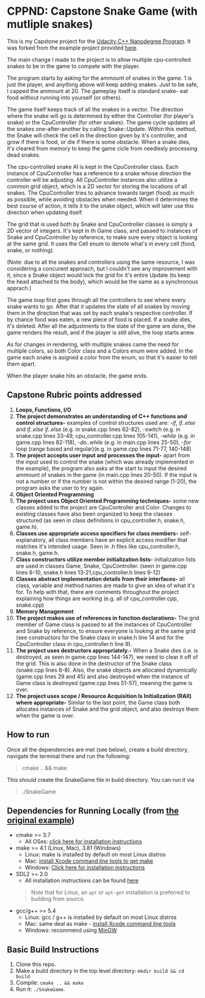 # CPPND: Capstone Snake Game (with mutliple snakes)

This is my Capstone project for the [Udacity C++ Nanodegree Program](https://www.udacity.com/course/c-plus-plus-nanodegree--nd213). It was forked from the example project provided [here](https://github.com/udacity/CppND-Capstone-Snake-Game). 

The main change I made to the project is to allow multiple cpu-controlled snakes to be in the game to compete with the player.

The program starts by asking for the ammount of snakes in the game. 1 is just the player, and anything above will keep adding snakes. Just to be safe, I capped the ammount at 20. The gameplay itself is standard snake- eat food without running into yourself (or others).

The game itself keeps track of all the snakes in a vector. The direction where the snake will go is determined by either the Controller (for player's snake) or the CpuController (for other snakes). The game cycle updates all the snakes one-after-another by calling Snake::Update. Within this method, the Snake will check the cell in the direction given by it's controller, and grow if there is food, or die if there is some obstacle. When a snake dies, it's cleared from memory to keep the game cicle from needlesly processing dead snakes.

The cpu-controlled snake AI is kept in the CpuController class. Each instance of CpuController has a reference to a snake whose direction the controller will be adjusting. All CpuController instances also utilize a common grid object, which is a 2D vector for storing the locations of all snakes. The CpuController tries to advance towards target (food) as much as possible, while avoiding obstacles when needed. When it determines the best course of action, it tells it to the snake object, which will later use this direction when updating itself.

The grid that is used both by Snake and CpuController classes is simply a 2D vector of integers. It's kept in th Game class, and passed to instances of Snake and CpuController by reference, to make sure every object is looking at the same grid. It uses the Cell enum to denote what's in every cell (food, snake, or nothing). 

(Note: due to all the snakes and controllers using the same resource, I was considering a concurent approach, but I couldn't see any improvement with it, since a Snake object would lock the grid for it's entire Update (to keep the head attached to the body), which would be the same as a synchronous apprach.)

The game loop first goes through all the controllers to see where every snake wants to go. After that it updates the state of all snakes by moving them in the direction that was set by each snake's respective controller. If by chance food was eaten, a new piece of food is placed. If a snake dies, it's deleted. After all the adjustments to the state of the game are done, the game renders the result, and if the player is still alive, the loop starts anew.

As for changes in rendering, with multiple snakes came the need for multiple colors, so both Color class and a Colors enum were added. In the game each snake is asigned a color from the enum, so that it's easier to tell them apart.

When the player snake hits an obstacle, the game ends.

## Capstone Rubric points addressed
1. **Loops, Functions, I/O**
  1. **The project demonstrates an understanding of C++ functions and control structures-** examples of control structures used are:
    -*if*, *if..else* and *if..else if..else* (e.g. in snake.cpp lines 62-82),
    -*switch* (e.g. in snake.cpp lines 33-49, cpu_controller.cpp lines 105-141),
    -*while* (e.g. in game.cpp lines 82-118),
    -*do..while* (e.g. in main.cpp lines 25-50),
    -*for* loop (range based and regular)(e.g. in game.cpp lines 71-77, 140-148)
  2. **The project accepts user input and processes the input-** apart from the input used to control the snake (which was already implemented in the example), the program also asks at the start to input the desired ammount of snakes in the game (in main.cpp lines 20-50). If the input is not a number or if the number is not within the desired range (1-20), the program asks the user to try again.
2. **Object Oriented Programming**
  1. **The project uses Object Oriented Programming techniques-** some new classes added to the project are CpuController and Color. Changes to existing classes have also been organized to keep the classes structured (as seen in class definitions in cpu_controller.h, snake.h, game.h).
  2. **Classes use appropriate access specifiers for class members-** self-explanatory, all class members have an explicit access modifier that matches it's intended usage. Seen in .h files like cpu_controller.h, snake.h, game.h.
  3. **Class constructors utilize member initialization lists-** initialization lists are used in classes Game, Snake, CpuController. (seen in game.cpp lines 6-10, snake.h lines 13-21,cpu_controller.h lines 9-12)
  4. **Classes abstract implementation details from their interfaces-** all class, variable and method names are made to give an idea of what it's for. To help with that, there are comments throughout the project explaining how things are working (e.g. all of cpu_controller.cpp, snake.cpp) 
3. **Memory Management**
  1. **The project makes use of references in function declarations-** The grid member of Game class is passed to all the instances of CpuController and Snake by reference, to ensure everyone is looking at the same grid (see constructors for the Snake class in snake.h line 14 and for the CpuController class in cpu_controller.h line 9).
  2. **The project uses destructors appropriately.-** When a Snake dies (i.e. is destroyed, as seen in game.cpp lines 144-147), we need to clear it off of the grid. This is also done in the destructor of the Snake class (snake.cpp lines 6-8). Also, the snake objects are allocated dynamically (game.cpp lines 29 and 45) and also destroyed when the instance of Game class is destroyed (game.cpp lines 51-57), meaning the game is over. 
  3. **The project uses scope / Resource Acquisition Is Initialization (RAII) where appropriate-** Similar to the last point, the Game class both allocates instances of Snake and the grid object, and also destroys them when the game is over.

## How to run
Once all the dependencies are met (see below), create a build directory, navigate the terminal there and run the following:

> cmake .. && make

This should create the SnakeGame file in build directory. You can run it via 

> ./SnakeGame

## Dependencies for Running Locally (from [the original example](https://github.com/udacity/CppND-Capstone-Snake-Game))
* cmake >= 3.7
  * All OSes: [click here for installation instructions](https://cmake.org/install/)
* make >= 4.1 (Linux, Mac), 3.81 (Windows)
  * Linux: make is installed by default on most Linux distros
  * Mac: [install Xcode command line tools to get make](https://developer.apple.com/xcode/features/)
  * Windows: [Click here for installation instructions](http://gnuwin32.sourceforge.net/packages/make.htm)
* SDL2 >= 2.0
  * All installation instructions can be found [here](https://wiki.libsdl.org/Installation)
  >Note that for Linux, an `apt` or `apt-get` installation is preferred to building from source. 
* gcc/g++ >= 5.4
  * Linux: gcc / g++ is installed by default on most Linux distros
  * Mac: same deal as make - [install Xcode command line tools](https://developer.apple.com/xcode/features/)
  * Windows: recommend using [MinGW](http://www.mingw.org/)

## Basic Build Instructions

1. Clone this repo.
2. Make a build directory in the top level directory: `mkdir build && cd build`
3. Compile: `cmake .. && make`
4. Run it: `./SnakeGame`.

